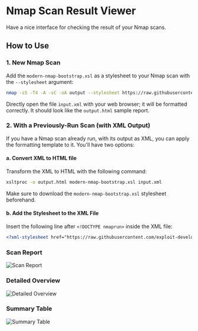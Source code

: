 # Nmap Scan Result Viewer

Have a nice interface for checking the result of your Nmap scans. 

## How to Use

### 1. New Nmap Scan

Add the `modern-nmap-bootstrap.xsl` as a stylesheet to your Nmap scan with the `--stylesheet` argument:

```bash
nmap -sS -T4 -A -sC -oA output --stylesheet https://raw.githubusercontent.com/exploit-development/modern-nmap-bootstrap-xsl/master/modern-nmap-bootstrap.xsl scanme.nmap.org scanme2.nmap.org
```

Directly open the file `input.xml` with your web browser; it will be formatted correctly. It should look like the `output.html` sample report.

### 2. With a Previously-Run Scan (with XML Output)

If you have a Nmap scan already run, with its output as XML, you can apply the formatting template to it. You'll have two options:

#### a. Convert XML to HTML file

Transform the XML to HTML with the following command:

```bash
xsltproc -o output.html modern-nmap-bootstrap.xsl input.xml
```

Make sure to download the `modern-nmap-bootstrap.xsl` stylesheet beforehand.

#### b. Add the Stylesheet to the XML File

Insert the following line after `<!DOCTYPE nmaprun>` inside the XML file:

```xml
<?xml-stylesheet href="https://raw.githubusercontent.com/exploit-development/modern-nmap-bootstrap-xsl/master/modern-nmap-bootstrap.xsl" type="text/xsl"?>
```

### Scan Report
![Scan Report](https://raw.githubusercontent.com/exploit-development/modern-nmap-bootstrap-xsl/main/1.png)

### Detailed Overview
![Detailed Overview](https://raw.githubusercontent.com/exploit-development/modern-nmap-bootstrap-xsl/main/2.png)

### Summary Table
![Summary Table](https://raw.githubusercontent.com/exploit-development/modern-nmap-bootstrap-xsl/main/3.png)
